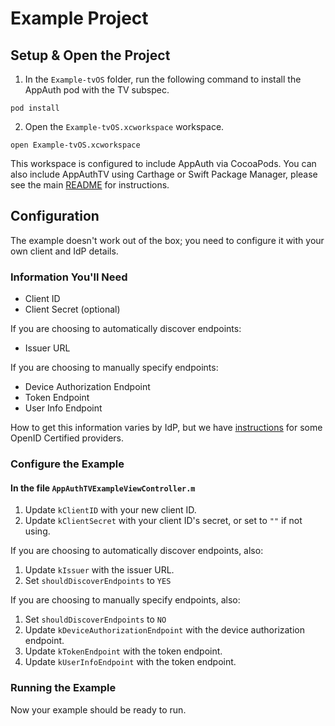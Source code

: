 # Example Project

## Setup & Open the Project

1. In the `Example-tvOS` folder, run the following command to install the AppAuth pod with the TV
subspec.

```
pod install
```

2. Open the `Example-tvOS.xcworkspace` workspace.

```
open Example-tvOS.xcworkspace
```

This workspace is configured to include AppAuth via CocoaPods. You can also include AppAuthTV using 
Carthage or Swift Package Manager, please see the main [README](../../README.md) for instructions. 

## Configuration

The example doesn't work out of the box; you need to configure it with your own client and IdP details.

### Information You'll Need

* Client ID
* Client Secret (optional)

If you are choosing to automatically discover endpoints:

* Issuer URL

If you are choosing to manually specify endpoints:

* Device Authorization Endpoint
* Token Endpoint
* User Info Endpoint

How to get this information varies by IdP, but we have 
[instructions](../README.md#openid-certified-providers) for some OpenID Certified providers.

### Configure the Example

#### In the file `AppAuthTVExampleViewController.m` 

1. Update `kClientID` with your new client ID.
2. Update `kClientSecret` with your client ID's secret, or set to `""` if not using.

If you are choosing to automatically discover endpoints, also:

1. Update `kIssuer` with the issuer URL.
2. Set `shouldDiscoverEndpoints` to `YES`

If you are choosing to manually specify endpoints, also:

1. Set `shouldDiscoverEndpoints` to `NO`
2. Update `kDeviceAuthorizationEndpoint` with the device authorization endpoint.
3. Update `kTokenEndpoint` with the token endpoint.
4. Update `kUserInfoEndpoint` with the token endpoint.

### Running the Example

Now your example should be ready to run.
